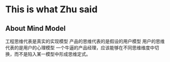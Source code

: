 # This is what Zhu said

## About Mind Model
工程思维代表是真实的实现模型
产品的思维代表的是假设的用户模型
用户的思维代表的是用户的心理模型
一个牛逼的产品经理，应该能够在不同思维维度中切换，而不是陷入某一模型中形成思维定式。